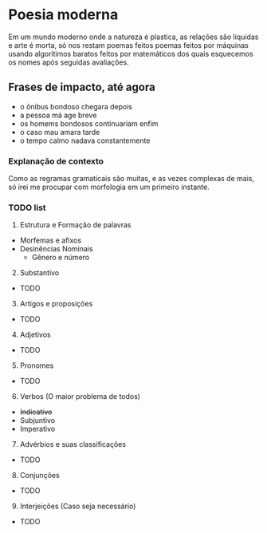 # Poesia moderna

Em um mundo moderno onde a natureza é plastica, as relações são liquidas e arte é morta, só nos restam poemas feitos poemas feitos por máquinas usando algorítimos baratos feitos por matemáticos dos quais esquecemos os nomes após seguidas avaliações.

## Frases de impacto, até agora

- o ônibus bondoso chegara depois
- a pessoa má age breve
- os homems bondosos continuariam enfim
- o caso mau amara tarde
- o tempo calmo nadava constantemente


### Explanação de contexto
Como as regramas gramaticais são muitas, e as vezes complexas de mais, só irei me procupar com morfologia em um primeiro instante.


### TODO list
1. Estrutura e Formação de palavras
  * Morfemas e afixos
  * Desinências Nominais
    - Gênero e número

2. Substantivo
  * TODO

3. Artigos e proposições
  * TODO

4. Adjetivos
  * TODO

5. Pronomes
  * TODO

6. Verbos (O maior problema de todos)
  * ~~Indicativo~~
  * Subjuntivo
  * Imperativo

7. Advérbios e suas classificações
  * TODO

8. Conjunções
  * TODO

9. Interjeições (Caso seja necessário)
  * TODO
